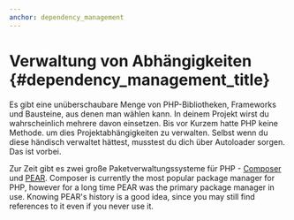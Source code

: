 ```yaml
---
anchor: dependency_management
---
```


# Verwaltung von Abhängigkeiten {#dependency_management_title}

Es gibt eine unüberschaubare Menge von PHP-Bibliotheken, Frameworks und Bausteine, aus denen man wählen kann. In deinem Projekt wirst du wahrscheinlich mehrere davon einsetzen. Bis vor Kurzem hatte PHP keine Methode. um dies Projektabhängigkeiten zu verwalten. Selbst wenn du diese händisch verwaltet hättest, musstest du dich über Autoloader sorgen. Das ist vorbei.

Zur Zeit gibt es zwei große Paketverwaltungssysteme für PHP - [Composer] und [PEAR]. Composer is currently
the most popular package manager for PHP, however for a long time PEAR was the primary package manager in use.
Knowing PEAR's history is a good idea, since you may still find references to it even if you never use it.

[Composer]: /#composer_and_packagist
[PEAR]: /#pear
